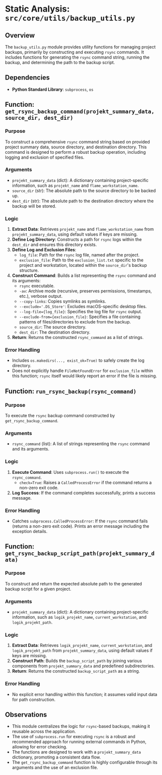 # Static Analysis: `src/core/utils/backup_utils.py`

## Overview
The `backup_utils.py` module provides utility functions for managing project backups, primarily by constructing and executing `rsync` commands. It includes functions for generating the `rsync` command string, running the backup, and determining the path to the backup script.

## Dependencies
- **Python Standard Library**: `subprocess`, `os`

## Function: `get_rsync_backup_command(projekt_summary_data, source_dir, dest_dir)`

### Purpose
To construct a comprehensive `rsync` command string based on provided project summary data, source directory, and destination directory. This command is designed to perform a robust backup operation, including logging and exclusion of specified files.

### Arguments
- `projekt_summary_data` (dict): A dictionary containing project-specific information, such as `projekt_name` and `flame_workstation_name`.
- `source_dir` (str): The absolute path to the source directory to be backed up.
- `dest_dir` (str): The absolute path to the destination directory where the backup will be stored.

### Logic
1.  **Extract Data**: Retrieves `projekt_name` and `flame_workstation_name` from `projekt_summary_data`, using default values if keys are missing.
2.  **Define Log Directory**: Constructs a path for `rsync` logs within the `dest_dir` and ensures this directory exists.
3.  **Define Log and Exclusion Files**: 
    - `log_file`: Path for the `rsync` log file, named after the project.
    - `exclusion_file`: Path to the `exclusion_list.txt` specific to the project and workstation, located within the `source_dir`'s backup structure.
4.  **Construct Command**: Builds a list representing the `rsync` command and its arguments:
    - `rsync` executable.
    - `-av`: Archive mode (recursive, preserves permissions, timestamps, etc.), verbose output.
    - `--copy-links`: Copies symlinks as symlinks.
    - `--exclude='.DS_Store'`: Excludes macOS-specific desktop files.
    - `--log-file={log_file}`: Specifies the log file for `rsync` output.
    - `--exclude-from={exclusion_file}`: Specifies a file containing patterns of files/directories to exclude from the backup.
    - `source_dir`: The source directory.
    - `dest_dir`: The destination directory.
5.  **Return**: Returns the constructed `rsync_command` as a list of strings.

### Error Handling
- Includes `os.makedirs(..., exist_ok=True)` to safely create the log directory.
- Does not explicitly handle `FileNotFoundError` for `exclusion_file` within this function; `rsync` itself would likely report an error if the file is missing.

## Function: `run_rsync_backup(rsync_command)`

### Purpose
To execute the `rsync` backup command constructed by `get_rsync_backup_command`.

### Arguments
- `rsync_command` (list): A list of strings representing the `rsync` command and its arguments.

### Logic
1.  **Execute Command**: Uses `subprocess.run()` to execute the `rsync_command`.
    - `check=True`: Raises a `CalledProcessError` if the command returns a non-zero exit code.
2.  **Log Success**: If the command completes successfully, prints a success message.

### Error Handling
- Catches `subprocess.CalledProcessError`: If the `rsync` command fails (returns a non-zero exit code). Prints an error message including the exception details.

## Function: `get_rsync_backup_script_path(projekt_summary_data)`

### Purpose
To construct and return the expected absolute path to the generated backup script for a given project.

### Arguments
- `projekt_summary_data` (dict): A dictionary containing project-specific information, such as `logik_projekt_name`, `current_workstation`, and `logik_projekt_path`.

### Logic
1.  **Extract Data**: Retrieves `logik_projekt_name`, `current_workstation`, and `logik_projekt_path` from `projekt_summary_data`, using default values if keys are missing.
2.  **Construct Path**: Builds the `backup_script_path` by joining various components from `projekt_summary_data` and predefined subdirectories.
3.  **Return**: Returns the constructed `backup_script_path` as a string.

### Error Handling
- No explicit error handling within this function; it assumes valid input data for path construction.

## Observations
- This module centralizes the logic for `rsync`-based backups, making it reusable across the application.
- The use of `subprocess.run` for executing `rsync` is a robust and recommended approach for running external commands in Python, allowing for error checking.
- The functions are designed to work with a `projekt_summary_data` dictionary, promoting a consistent data flow.
- The `get_rsync_backup_command` function is highly configurable through its arguments and the use of an exclusion file.
